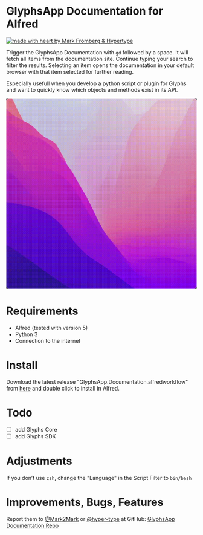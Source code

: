 # GlyphsApp Documentation for Alfred

[![made with heart by Mark Frömberg & Hypertype](https://img.shields.io/badge/made%20with%20%E2%99%A5%20by-mark%20frömberg-F9DE64.svg?style=flat)](https://github.com/Mark2Mark)

Trigger the GlyphsApp Documentation with `gd` followed by a space. It will fetch all items from the documentation site. Continue typing your search to filter the results. Selecting an item opens the documentation in your default browser with that item selected for further reading.

Especially usefull when you develop a python script or plugin for Glyphs and want to quickly know which objects and methods exist in its API.

![Alt Text](.images/alfred-glyphs-docu-1.gif)


# Requirements

- Alfred (tested with version 5)
- Python 3
- Connection to the internet

# Install

Download the latest release "GlyphsApp.Documentation.alfredworkflow" from [here](https://github.com/hyper-type/alfred-glyphs-docu/releases/) and double click to install in Alfred.

# Todo

- [ ] add Glyphs Core
- [ ] add Glyphs SDK

# Adjustments

If you don’t use `zsh`, change the "Language" in the Script Filter to `bin/bash`

# Improvements, Bugs, Features

Report them to [@Mark2Mark](https://github.com/Mark2Mark) or [@hyper-type](https://github.com/hyper-type) at GitHub:
[GlyphsApp Documentation Repo](https://github.com/hyper-type/alfred-glyphs-docu)
